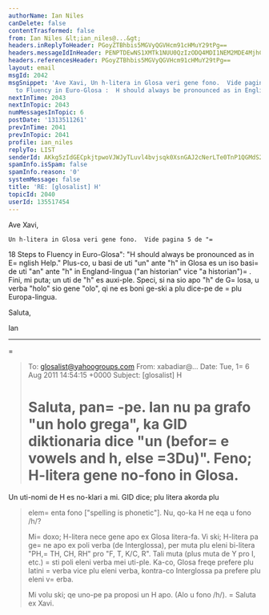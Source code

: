 ```yaml
---
authorName: Ian Niles
canDelete: false
contentTrasformed: false
from: Ian Niles &lt;ian_niles@...&gt;
headers.inReplyToHeader: PGoyZTBhbis5MGVyQGVHcm91cHMuY29tPg==
headers.messageIdInHeader: PENPTDEwNS1XMTk1NUU0QzIzODQ4MDI1NEM2MDE4MjhCMjkwQHBoeC5nYmw+
headers.referencesHeader: PGoyZTBhbis5MGVyQGVHcm91cHMuY29tPg==
layout: email
msgId: 2042
msgSnippet: 'Ave Xavi, Un h-litera in Glosa veri gene fono.  Vide pagina 5 de 18 Steps
  to Fluency in Euro-Glosa :  H should always be pronounced as in English Help.'
nextInTime: 2043
nextInTopic: 2043
numMessagesInTopic: 6
postDate: '1313511261'
prevInTime: 2041
prevInTopic: 2041
profile: ian_niles
replyTo: LIST
senderId: AKkg5zIdGECpkjtpwoVJWJyTLuvl4bvjsqk0XsnGAJ2cNerLTe0TnP1QGMdS2cP8NNWV1RvM_KShY93SRtTSoGq72HgMmVbJ
spamInfo.isSpam: false
spamInfo.reason: '0'
systemMessage: false
title: 'RE: [glosalist] H'
topicId: 2040
userId: 135517454
---
```



Ave Xavi,

 

    Un h-litera in Glosa veri gene fono.  Vide pagina 5 de "=
18 Steps to Fluency in Euro-Glosa":  "H should always be pronounced as in E=
nglish Help."  Plus-co, u basi de uti "un" ante "h" in Glosa es un iso basi=
 de uti "an" ante "h" in England-lingua ("an historian" vice "a historian")=
.  Fini, mi puta; un uti de "h" es auxi-ple.  Speci, si na sio apo "h" de G=
losa, u verba "holo" sio gene "olo", qi ne es boni ge-ski a plu dice-pe de =
plu Europa-lingua.  

 

Saluta,

Ian   

________________________________
=
> To: glosalist@yahoogroups.com 
> From: xabadiar@... 
> Date: Tue, 1=
6 Aug 2011 14:54:15 +0000 
> Subject: [glosalist] H 
> 
> 
> 
> Saluta, pan=
-pe. 
> Ian nu pa grafo "un holo grega", ka GID diktionaria dice "un (befor=
e 
> vowels and h, else =3Du)". 
> Feno; H-litera gene no-fono in Glosa. 
>=
 Un uti-nomi de H es no-klari a mi. GID dice; plu litera akorda plu 
> elem=
enta fono ["spelling is phonetic"]. Nu, qo-ka H ne eqa u fono /h/? 
> 
> Mi=
 doxo; H-litera nece gene apo ex Glosa litera-fa. Vi ski; H-litera pa 
> ge=
ne apo ex poli verba (de Interglossa), per muta plu eleni bi-litera 
> "PH,=
 TH, CH, RH" pro "F, T, K/C, R". 
> Tali muta (plus muta de Y pro I, etc.) =
sti poli eleni verba mei 
> uti-ple. Ka-co, Glosa freqe prefere plu latini =
verba vice plu eleni 
> verba, kontra-co Interglossa pa prefere plu eleni v=
erba. 
> 
> Mi volu ski; qe uno-pe pa proposi un H apo. (Alo u fono /h/). 
=
> Saluta ex Xavi. 
> 
> 
>   		 	   		  
